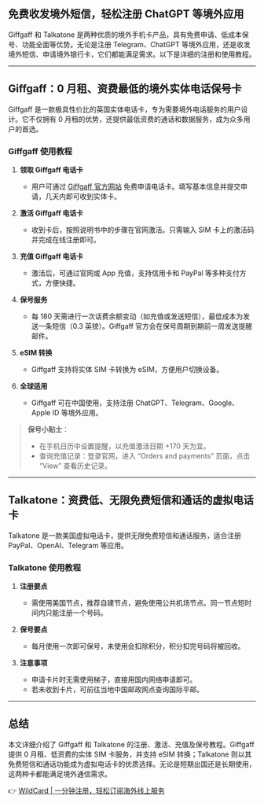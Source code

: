 ## 免费收发境外短信，轻松注册 ChatGPT 等境外应用

Giffgaff 和 Talkatone 是两种优质的境外手机卡产品，具有免费申请、低成本保号、功能全面等优势。无论是注册 Telegram、ChatGPT 等境外应用，还是收发境外短信、申请境外银行卡，它们都能满足需求。以下是详细的注册和使用教程。

---

## Giffgaff：0 月租、资费最低的境外实体电话保号卡

Giffgaff 是一款极具性价比的英国实体电话卡，专为需要境外电话服务的用户设计。它不仅拥有 0 月租的优势，还提供最低资费的通话和数据服务，成为众多用户的首选。

### Giffgaff 使用教程

1. **领取 Giffgaff 电话卡**  
   - 用户可通过 [Giffgaff 官方网站](https://bit.ly/bewildcard) 免费申请电话卡。填写基本信息并提交申请，几天内即可收到实体卡。

2. **激活 Giffgaff 电话卡**  
   - 收到卡后，按照说明书中的步骤在官网激活。只需输入 SIM 卡上的激活码并完成在线注册即可。

3. **充值 Giffgaff 电话卡**  
   - 激活后，可通过官网或 App 充值，支持信用卡和 PayPal 等多种支付方式，方便快捷。

4. **保号服务**  
   - 每 180 天需进行一次话费余额变动（如充值或发送短信），最低成本为发送一条短信（0.3 英镑）。Giffgaff 官方会在保号周期到期前一周发送提醒邮件。

5. **eSIM 转换**  
   - Giffgaff 支持将实体 SIM 卡转换为 eSIM，方便用户切换设备。

6. **全球适用**  
   - Giffgaff 可在中国使用，支持注册 ChatGPT、Telegram、Google、Apple ID 等境外应用。

> **保号小贴士**：  
> - 在手机日历中设置提醒，以充值激活日期 +170 天为宜。  
> - 查询充值记录：登录官网，进入 “Orders and payments” 页面，点击 “View” 查看历史记录。

---

## Talkatone：资费低、无限免费短信和通话的虚拟电话卡

Talkatone 是一款美国虚拟电话卡，提供无限免费短信和通话服务，适合注册 PayPal、OpenAI、Telegram 等应用。

### Talkatone 使用教程

1. **注册要点**  
   - 需使用美国节点，推荐自建节点，避免使用公共机场节点。同一节点短时间内只能注册一个号码。

2. **保号要点**  
   - 每月使用一次即可保号，未使用会扣除积分，积分扣完号码将被回收。

3. **注意事项**  
   - 申请卡片时无需使用梯子，直接用国内网络申请即可。  
   - 若未收到卡片，可前往当地中国邮政网点查询国际平邮。

---

## 总结

本文详细介绍了 Giffgaff 和 Talkatone 的注册、激活、充值及保号教程。Giffgaff 提供 0 月租、低资费的实体 SIM 卡服务，并支持 eSIM 转换；Talkatone 则以其免费短信和通话功能成为虚拟电话卡的优质选择。无论是短期出国还是长期使用，这两种卡都能满足境外通信需求。

👉 [WildCard | 一分钟注册，轻松订阅海外线上服务](https://bit.ly/bewildcard)